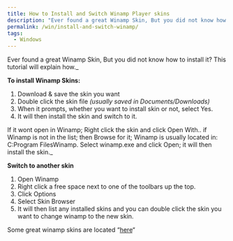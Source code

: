 ```yaml
---
title: How to Install and Switch Winamp Player skins
description: "Ever found a great Winamp Skin, But you did not know how to install it? This tutorial will explain how."
permalink: /win/install-and-switch-winamp/
tags:
  - Windows
---
```

Ever found a great Winamp Skin, But you did not know how to install it? This tutorial will explain how._

**To install Winamp Skins:**

  1. Download & save the skin you want
  2. Double click the skin file _(usually saved in Documents/Downloads)_
  3. When it prompts, whether you want to install skin or not, select Yes.
  4. It will then install the skin and switch to it.

If it wont open in Winamp; Right click the skin and click Open With.. if Winamp is not in the list; then Browse for it; Winamp is usually located in: C:Program FilesWinamp. Select winamp.exe and click Open; it will then install the skin._

**Switch to another skin**

  1. Open Winamp
  2. Right click a free space next to one of the toolbars up the top.
  3. Click Options
  4. Select Skin Browser
  5. It will then list any installed skins and you can double click the skin you want to change winamp to the new skin.

Some great winamp skins are located &#8220;<a title="Winamp_Skins" href="http://www.allwinampskins.com/" target="_blank">here</a>&#8220;
